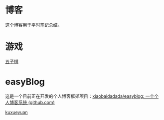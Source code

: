 # 博客

这个博客用于平时笔记总结。

# 游戏

[五子棋](https://xiaobaidadada.github.io/v1/wzq/wzq.html)

# easyBlog

这是一个目前正在开发的个人博客框架项目：[xiaobaidadada/easyblog: 一个个人博客系统 (github.com)](https://github.com/xiaobaidadada/easyblog)

[kuxueyuan](https://xiaobaidadada.github.io/file/kuxueyuan.js)